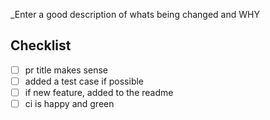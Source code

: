 _Enter a good description of whats being changed and WHY

## Checklist

- [ ] pr title makes sense
- [ ] added a test case if possible
- [ ] if new feature, added to the readme
- [ ] ci is happy and green
